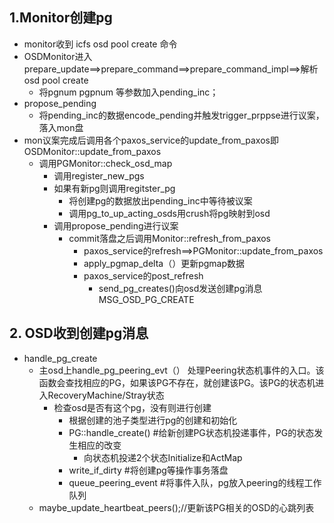 ## 1.Monitor创建pg

* monitor收到 icfs osd pool create 命令
* OSDMonitor进入prepare_update==>prepare_command==>prepare_command_impl==>解析osd pool create
  * 将pgnum pgpnum 等参数加入pending_inc；
* propose_pending
  * 将pending_inc的数据encode_pending并触发trigger_prppse进行议案，落入mon盘
* mon议案完成后调用各个paxos_service的update_from_paxos即OSDMonitor::update_from_paxos
  * 调用PGMonitor::check_osd_map
    * 调用register_new_pgs
    * 如果有新pg则调用regitster_pg
      * 将创建pg的数据放出pending_inc中等待被议案
      * 调用pg_to_up_acting_osds用crush将pg映射到osd
    * 调用propose_pending进行议案
      * commit落盘之后调用Monitor::refresh_from_paxos
        *  paxos_service的refresh==>PGMonitor::update_from_paxos
          * apply_pgmap_delta（）更新pgmap数据
        * paxos_service的post_refresh
          * send_pg_creates()向osd发送创建pg消息MSG_OSD_PG_CREATE

## 2. OSD收到创建pg消息

* handle_pg_create
  * 主osd上handle_pg_peering_evt（）	处理Peering状态机事件的入口。该函数会查找相应的PG，如果该PG不存在，就创建该PG。该PG的状态机进入RecoveryMachine/Stray状态
    * 检查osd是否有这个pg，没有则进行创建
      * 根据创建的池子类型进行pg的创建和初始化
      * PG::handle_create()	#给新创建PG状态机投递事件，PG的状态发生相应的改变
        * 向状态机投递2个状态Initialize和ActMap
      * write_if_dirty     #将创建pg等操作事务落盘
      * queue_peering_event    #将事件入队，pg放入peering的线程工作队列
  * maybe_update_heartbeat_peers();//更新该PG相关的OSD的心跳列表

